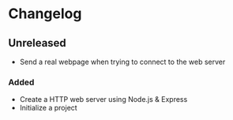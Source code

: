 # Changelog

## Unreleased

- Send a real webpage when trying to connect to the web server

### Added

- Create a HTTP web server using Node.js & Express
- Initialize a project
